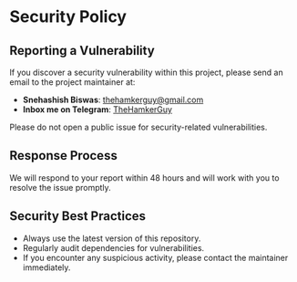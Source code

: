# Security Policy

## Reporting a Vulnerability

If you discover a security vulnerability within this project, please send an email to the project maintainer at:

- **Snehashish Biswas**: [thehamkerguy@gmail.com](mailto:thehamkerguygmail.com)
- **Inbox me on Telegram**: [TheHamkerGuy](https://t.me/TheHamkerGuy)

Please do not open a public issue for security-related vulnerabilities.

## Response Process

We will respond to your report within 48 hours and will work with you to resolve the issue promptly.

## Security Best Practices

- Always use the latest version of this repository.
- Regularly audit dependencies for vulnerabilities.
- If you encounter any suspicious activity, please contact the maintainer immediately.

